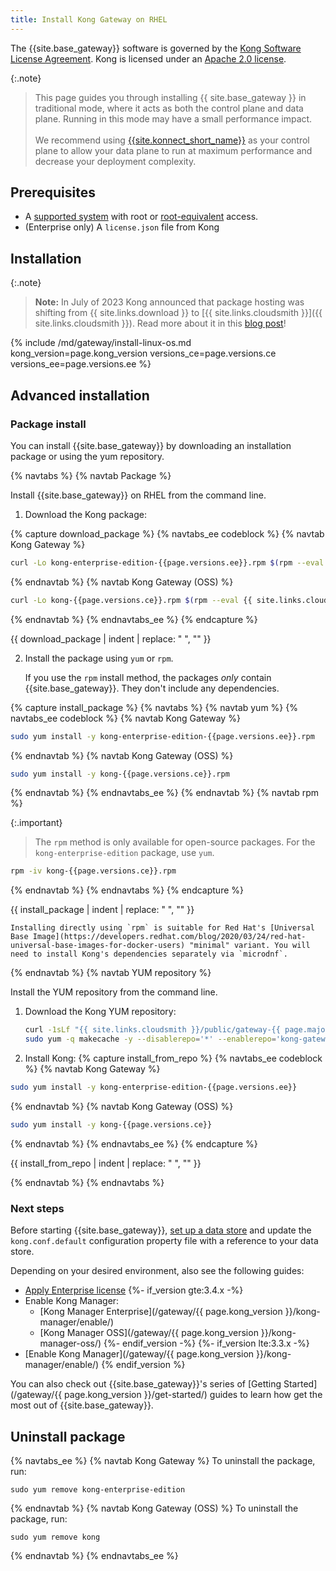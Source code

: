 ```yaml
---
title: Install Kong Gateway on RHEL
---
```


The {{site.base_gateway}} software is governed by the
[Kong Software License Agreement](https://konghq.com/kongsoftwarelicense).
Kong is licensed under an
[Apache 2.0 license](https://github.com/Kong/kong/blob/master/LICENSE).

{:.note}
> This page guides you through installing {{ site.base_gateway }} in traditional mode, where it acts as both the control plane and data plane. Running in this mode may have a small performance impact.
> <br><br>
> We recommend using [{{site.konnect_short_name}}](https://konghq.com/products/kong-konnect/register?utm_medium=referral&utm_source=docs&utm_campaign=install-ubuntu) as your control plane to allow your data plane to run at maximum performance and decrease your deployment complexity.

## Prerequisites

* A [supported system](/gateway/{{page.kong_version}}/support-policy/#supported-versions) with root or [root-equivalent](/gateway/{{page.kong_version}}/production/running-kong/kong-user/) access.
* (Enterprise only) A `license.json` file from Kong

## Installation

{:.note}
> **Note:** In July of 2023 Kong announced that package hosting was shifting from {{ site.links.download }} to [{{ site.links.cloudsmith }}]({{ site.links.cloudsmith }}). Read more about it in this [blog post](https://konghq.com/blog/product-releases/changes-to-kong-package-hosting)!

{% include /md/gateway/install-linux-os.md kong_version=page.kong_version versions_ce=page.versions.ce versions_ee=page.versions.ee %}

## Advanced installation

### Package install

You can install {{site.base_gateway}} by downloading an installation package or using the yum repository.

{% navtabs %}
{% navtab Package %}

Install {{site.base_gateway}} on RHEL from the command line.

1. Download the Kong package:

{% capture download_package %}
{% navtabs_ee codeblock %}
{% navtab Kong Gateway %}
```bash
curl -Lo kong-enterprise-edition-{{page.versions.ee}}.rpm $(rpm --eval {{ site.links.cloudsmith }}/public/gateway-{{ page.major_minor_version }}/rpm/el/%{rhel}/x86_64/kong-enterprise-edition-{{page.versions.ee}}.el%{rhel}.x86_64.rpm)
```
{% endnavtab %}
{% navtab Kong Gateway (OSS) %}
```bash
curl -Lo kong-{{page.versions.ce}}.rpm $(rpm --eval {{ site.links.cloudsmith }}/public/gateway-{{ page.major_minor_version }}/rpm/el/%{rhel}/x86_64/kong-{{page.versions.ce}}.el%{rhel}.x86_64.rpm)
 ```
{% endnavtab %}
{% endnavtabs_ee %}
{% endcapture %}

{{ download_package | indent | replace: " </code>", "</code>" }}

2. Install the package using `yum` or `rpm`.

    If you use the `rpm` install method, the packages _only_ contain {{site.base_gateway}}. They don't include any dependencies.

{% capture install_package %}
{% navtabs %}
{% navtab yum %}
{% navtabs_ee codeblock %}
{% navtab Kong Gateway %}
```bash
sudo yum install -y kong-enterprise-edition-{{page.versions.ee}}.rpm
```
{% endnavtab %}
{% navtab Kong Gateway (OSS) %}
```bash
sudo yum install -y kong-{{page.versions.ce}}.rpm
```
{% endnavtab %}
{% endnavtabs_ee %}
{% endnavtab %}
{% navtab rpm %}

{:.important}
> The `rpm` method is only available for open-source packages. For the `kong-enterprise-edition` package, use `yum`.

```bash
rpm -iv kong-{{page.versions.ce}}.rpm
```
{% endnavtab %}
{% endnavtabs %}
{% endcapture %}

{{ install_package | indent | replace: " </code>", "</code>" }}

    Installing directly using `rpm` is suitable for Red Hat's [Universal Base Image](https://developers.redhat.com/blog/2020/03/24/red-hat-universal-base-images-for-docker-users) "minimal" variant. You will need to install Kong's dependencies separately via `microdnf`.

{% endnavtab %}
{% navtab YUM repository %}

Install the YUM repository from the command line.

1. Download the Kong YUM repository:
    ```bash
    curl -1sLf "{{ site.links.cloudsmith }}/public/gateway-{{ page.major_minor_version }}/config.rpm.txt?distro=el&codename=$(rpm --eval '%{rhel}')" | sudo tee /etc/yum.repos.d/kong-gateway-{{ page.major_minor_version }}.repo
    sudo yum -q makecache -y --disablerepo='*' --enablerepo='kong-gateway-{{ page.major_minor_version }}'
    ```

2. Install Kong:
{% capture install_from_repo %}
{% navtabs_ee codeblock %}
{% navtab Kong Gateway %}
```bash
sudo yum install -y kong-enterprise-edition-{{page.versions.ee}}
```
{% endnavtab %}
{% navtab Kong Gateway (OSS) %}
```bash
sudo yum install -y kong-{{page.versions.ce}}
```
{% endnavtab %}
{% endnavtabs_ee %}
{% endcapture %}

{{ install_from_repo | indent | replace: " </code>", "</code>" }}

{% endnavtab %}
{% endnavtabs %}

### Next steps

Before starting {{site.base_gateway}}, [set up a data store](/gateway/{{page.kong_version}}/install/post-install/set-up-data-store/) 
and update the `kong.conf.default` configuration property file with a reference to your data store.

Depending on your desired environment, also see the following guides:
* [Apply Enterprise license](/gateway/{{page.kong_version}}/licenses/deploy/) 
{%- if_version gte:3.4.x -%}
* Enable Kong Manager:
  * [Kong Manager Enterprise](/gateway/{{ page.kong_version }}/kong-manager/enable/)
  * [Kong Manager OSS](/gateway/{{ page.kong_version }}/kong-manager-oss/)
{%- endif_version -%}
{%- if_version lte:3.3.x -%}
* [Enable Kong Manager](/gateway/{{ page.kong_version }}/kong-manager/enable/)
{% endif_version %}

You can also check out {{site.base_gateway}}'s series of
[Getting Started](/gateway/{{ page.kong_version }}/get-started/) guides to learn how 
get the most out of {{site.base_gateway}}.

## Uninstall package

{% navtabs_ee %}
{% navtab Kong Gateway %}
To uninstall the package, run: 
```
sudo yum remove kong-enterprise-edition
```
{% endnavtab %}
{% navtab Kong Gateway (OSS) %}
To uninstall the package, run: 
```
sudo yum remove kong
```
{% endnavtab %}
{% endnavtabs_ee %}